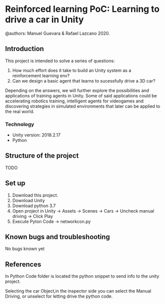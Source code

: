 # Reinforced learning PoC: Learning to drive a car in Unity

@authors: Manuel Guevara & Rafael Lazcano 2020.

## Introduction

This project is intended to solve a series of questions:
1. How much effort does it take to build an Unity system as a reinforcement learning env?
2. Can we design a basic agent that learns to sucessfully drive a 3D car?

Depending on the answers, we will further explore the possibilities and applications of training agents in Unity. Some 
of said applications could be accelerating robotics training, intelligent agents for videogames and discovering strategies
in simulated environments that later can be applied to the real world.

### Technology 
* Unity version: 2018.2.17
* Python

## Structure of the project
TODO
## Set up

1. Download this project.
2. Download Unity
3. Download python 3.7
4. Open project in Unity -> Assets -> Scenes -> Cars -> Uncheck manual driving -> Click Play
5. Execute Pyton Code -> networkcon.py


## Known bugs and troubleshooting
No bugs known yet
## References

In Python Code folder is located the python snippet to send info to the unity project.

Selecting the car Object,in the inspector side you can select the Manual Driving, or unselect for letting drive the python code.

 
